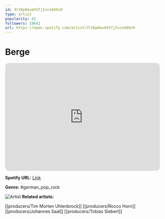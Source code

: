 ```yaml
---
id: 3ltKp0avmVSfjIvcn4dXcH
type: artist
popularity: 43
followers: 19642
url: https://open.spotify.com/artist/3ltKp0avmVSfjIvcn4dXcH
---
```

# Berge

<iframe style="border-radius:12px" src="https://open.spotify.com/embed/artist/3ltKp0avmVSfjIvcn4dXcH" width="100%" height="352" frameBorder="0" allowfullscreen="" allow="autoplay; clipboard-write; encrypted-media; fullscreen; picture-in-picture" loading="lazy"></iframe>

**Spotify URL:** [Link](https://open.spotify.com/artist/3ltKp0avmVSfjIvcn4dXcH)

**Genre:**  #german_pop_rock

![Artist](https://i.scdn.co/image/ab6761610000e5ebd5cddb0c81f6a59dc920a92c)
**Related artists:**

[[producers/Tim Morten Uhlenbrock]]
[[producers/Rocco Horn]]
[[producers/Johannes Saal]]
[[producers/Tobias Siebert]]
